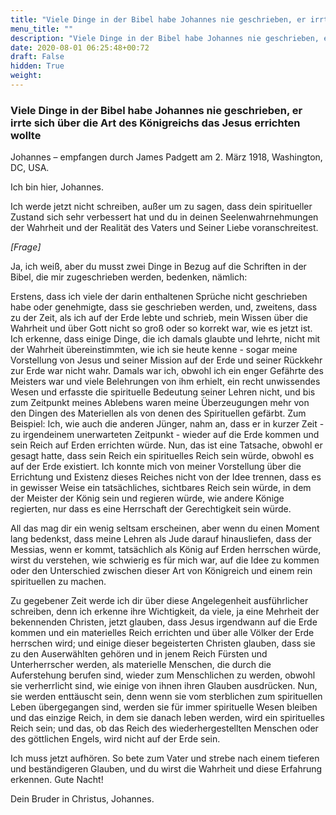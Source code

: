 ```yaml
---
title: "Viele Dinge in der Bibel habe Johannes nie geschrieben, er irrte sich über die Art des Königreichs das Jesus errichten wollte"
menu_title: ""
description: "Viele Dinge in der Bibel habe Johannes nie geschrieben, er irrte sich über die Art des Königreichs das Jesus errichten wollte"
date: 2020-08-01 06:25:48+00:72
draft: False
hidden: True
weight:
---
```

### Viele Dinge in der Bibel habe Johannes nie geschrieben, er irrte sich über die Art des Königreichs das Jesus errichten wollte

Johannes – empfangen durch James Padgett am 2. März 1918, Washington, DC, USA.

Ich bin hier, Johannes.

Ich werde jetzt nicht schreiben, außer um zu sagen, dass dein spiritueller Zustand sich sehr verbessert hat und du in deinen Seelenwahrnehmungen der Wahrheit und der Realität des Vaters und Seiner Liebe voranschreitest.

*[Frage]*

Ja, ich weiß, aber du musst zwei Dinge in Bezug auf die Schriften in der Bibel, die mir zugeschrieben werden, bedenken, nämlich:

Erstens, dass ich viele der darin enthaltenen Sprüche nicht geschrieben habe oder genehmigte, dass sie geschrieben werden, und,
zweitens, dass zu der Zeit, als ich auf der Erde lebte und schrieb, mein Wissen über die Wahrheit und über Gott nicht so groß oder so korrekt war, wie es jetzt ist.
Ich erkenne, dass einige Dinge, die ich damals glaubte und lehrte, nicht mit der Wahrheit übereinstimmten, wie ich sie heute kenne - sogar meine Vorstellung von Jesus und seiner Mission auf der Erde und seiner Rückkehr zur Erde war nicht wahr. Damals war ich, obwohl ich ein enger Gefährte des Meisters war und viele Belehrungen von ihm erhielt, ein recht unwissendes Wesen und erfasste die spirituelle Bedeutung seiner Lehren nicht, und bis zum Zeitpunkt meines Ablebens waren meine Überzeugungen mehr von den Dingen des Materiellen als von denen des Spirituellen gefärbt. Zum Beispiel: Ich, wie auch die anderen Jünger, nahm an, dass er in kurzer Zeit - zu irgendeinem unerwarteten Zeitpunkt - wieder auf die Erde kommen und sein Reich auf Erden errichten würde. Nun, das ist eine Tatsache, obwohl er gesagt hatte, dass sein Reich ein spirituelles Reich sein würde, obwohl es auf der Erde existiert. Ich konnte mich von meiner Vorstellung über die Errichtung und Existenz dieses Reiches nicht von der Idee trennen, dass es in gewisser Weise ein tatsächliches, sichtbares Reich sein würde, in dem der Meister der König sein und regieren würde, wie andere Könige regierten, nur dass es eine Herrschaft der Gerechtigkeit sein würde.

All das mag dir ein wenig seltsam erscheinen, aber wenn du einen Moment lang bedenkst, dass meine Lehren als Jude darauf hinausliefen, dass der Messias, wenn er kommt, tatsächlich als König auf Erden herrschen würde, wirst du verstehen, wie schwierig es für mich war, auf die Idee zu kommen oder den Unterschied zwischen dieser Art von Königreich und einem rein spirituellen zu machen.

Zu gegebener Zeit werde ich dir über diese Angelegenheit ausführlicher schreiben, denn ich erkenne ihre Wichtigkeit, da viele, ja eine Mehrheit der bekennenden Christen, jetzt glauben, dass Jesus irgendwann auf die Erde kommen und ein materielles Reich errichten und über alle Völker der Erde herrschen wird; und einige dieser begeisterten Christen glauben, dass sie zu den Auserwählten gehören und in jenem Reich Fürsten und Unterherrscher werden, als materielle Menschen, die durch die Auferstehung berufen sind, wieder zum Menschlichen zu werden, obwohl sie verherrlicht sind, wie einige von ihnen ihren Glauben ausdrücken. Nun, sie werden enttäuscht sein, denn wenn sie vom sterblichen zum spirituellen Leben übergegangen sind, werden sie für immer spirituelle Wesen bleiben und das einzige Reich, in dem sie danach leben werden, wird ein spirituelles Reich sein; und das, ob das Reich des wiederhergestellten Menschen oder des göttlichen Engels, wird nicht auf der Erde sein.

Ich muss jetzt aufhören. So bete zum Vater und strebe nach einem tieferen und beständigeren Glauben, und du wirst die Wahrheit und diese Erfahrung erkennen. Gute Nacht!

Dein Bruder in Christus, Johannes.
